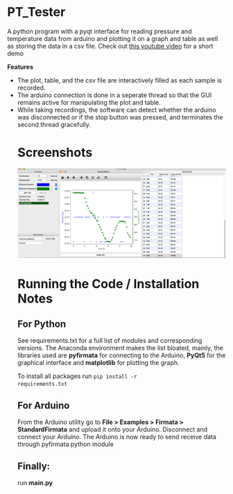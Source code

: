 # PT_Tester
A python program with a pyqt interface for reading pressure and temperature data from arduino and
plotting it on a graph and table as well as storing the data in a csv file. Check out <a href="https://youtu.be/STYHo8Lq0Qw"> this youtube video</a> for a short demo

<b> Features</b>
<ul> 
  <li>The plot, table, and the csv file are interactively filled as each sample is recorded.</li>
<li>The arduino connection is done in a seperate thread so that the GUI remains active for manipulating the plot and table.</li>
  <li>While taking recordings, the software can detect whether the arduino was disconnected or if the stop button was pressed, and terminates the second thread gracefully.</li>

# Screenshots
<img src="Screen Shot 1.png"> </img>

# Running the Code / Installation Notes 
## For Python
See requirements.txt for a full list of modules and corresponding versions. The Anaconda environment makes the list bloated,
mainly, the libraries used are <b>pyfirmata</b> for connecting to the Arduino, <b>PyQt5</b> for the graphical interface and <b>matplotlib</b> for plotting the graph.

To install all packages run <code>pip install -r requirements.txt</code>

## For Arduino
From the Arduino utility go to <b>File > Examples > Firmata > StandardFirmata</b> and upload it onto your Arduino.
Disconnect and connect your Arduino.
The Arduino is now ready to send receive data through pyfirmata python module

## Finally:
run <b>main.py</b>

